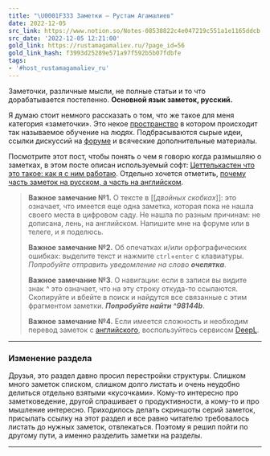 ```yaml
---
title: "\U0001F333 Заметки — Рустам Агамалиев"
date: 2022-12-05
src_link: https://www.notion.so/Notes-08538822c4e047219c551a1e1165ddcb
src_date: '2022-12-05 12:21:00'
gold_link: https://rustamagamaliev.ru/?page_id=56
gold_link_hash: f3993d25289e571a97f592b5b07fdbfe
tags:
- '#host_rustamagamaliev_ru'
---
```



Заметочки, различные мысли, не полные статьи и то что дорабатывается постепенно. **Основной язык заметок, русский.**


Я думаю стоит немного рассказать о том, что же такое для меня категория «заметочки». Это некое [пространство](https://rustamagamaliev.ru/?page_id=39) в котором происходит так называемое обучение на людях. Подбрасываются сырые идеи, ссылки дискуссий на [форуме](http://zttl.space) и всяческие дополнительные материалы. 


Посмотрите этот пост, чтобы понять о чем я говорю когда размышляю о заметках, в этом посте описан используемый софт: [Цеттелькастен что это такое: как я с ним работаю](https://rustamagamaliev.ru/?p=69). Отдельно хочется отметить, [почему часть заметок на русском, а часть на английском](https://rustamagamaliev.ru/?page_id=145).



> **Важное замечание №1.** О тексте в [[*двойных скобках*]]: это означает, что имеется еще одна заметка, которая пока не нашла своего места в цифровом саду. Не нашла по разным причинам: не дописана, лень, на английском. Напишите мне на форуме или в телеге, и я поделюсь.
> 
> 
> **Важное замечание №2.** Об опечатках и/или орфографических ошибках: выделите текст и нажмите `ctrl`+`enter` с клавиатуры. *Попробуйте отправить уведомление на слово **очепятка***.
> 
> 
> **Важное замечание №3**. О навигации: если в записи вы видите знак *^* это означает, что на эту строку откуда-то ссылаются. Скопируйте и вбейте в поиск и найдутся все связанные с этим фрагментом заметки. ***Попробуйте найти ^98144b***.
> 
> 
> **Важное замечание №4.** Если имеется сложность и необходим перевод заметок c [английского](https://rustamagamaliev.ru/?page_id=145), воспользуйтесь сервисом [DeepL](https://www.deepl.com/translator).




---


### Изменение раздела


Друзья, это раздел давно просил перестройки структуры. Слишком много заметок списком, слишком долго листать и очень неудобно делиться отдельно взятыми «кусочками». Кому-то интересно про заметковедение, другой спрашивает о продуктивности, а кому-то и про мышление интересно. Приходилось делать скриншоты серий заметок, присылать ссылку на этот раздел и все равно читателю требовалось листать до нужных заметок, отвлекаться. Поэтому я решил пойти по другому пути, а именно разделить заметки на разделы.




---